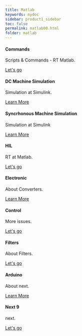 ```yaml
---
title: Matlab
keywords: mydoc
sidebar: product1_sidebar
toc: false
permalink: matlab00.html
folder: matlab
---
```


<div class="row">
    <div class="col-md-3 col-sm-6">
        <div class="panel panel-default text-center">
            <div class="panel-heading">
                <span class="fa-stack fa-3x">
                <i class="fa fa-circle fa-stack-2x text-primary"></i>
                <i class="fa fa-laptop fa-stack-1x fa-inverse"></i>
                </span>
            </div>
            <div class="panel-body">
                <h4>Commands</h4>
                <p>Scripts & Commands - RT Matlab.</p>
                <a href="p1_sample1.html" class="btn btn-primary">Let's go</a>
            </div>
        </div>
    </div>
        <div class="col-md-3 col-sm-6">
            <div class="panel panel-default text-center">
                <div class="panel-heading">
                    <span class="fa-stack fa-3x">
                    <i class="fa fa-circle fa-stack-2x text-primary"></i>
                    <i class="fa fa-telegram fa-stack-1x fa-inverse"></i>
                    </span>
                </div>
            <div class="panel-body">
                <h4>DC Machine Simulation</h4>
                <p>Simulation at Simulink.</p>
                <a href="p1_sample2.html" class="btn btn-primary">Learn More</a>
            </div>
        </div>
    </div>
        <div class="col-md-3 col-sm-6">
            <div class="panel panel-default text-center">
                <div class="panel-heading">
                    <span class="fa-stack fa-3x">
                    <i class="fa fa-circle fa-stack-2x text-primary"></i>
                    <i class="fa fa-plane fa-stack-1x fa-inverse"></i>
                    </span>
                </div>
                <div class="panel-body">
                    <h4>Syncrhonous Machine Simulation</h4>
                    <p>Simulation at Simulink</p>
                    <a href="p1_sample3.html" class="btn btn-primary">Learn More</a>
                </div>
            </div>
        </div>
</div>  

<div class="row">
    <div class="col-md-3 col-sm-6">
        <div class="panel panel-default text-center">
            <div class="panel-heading">
                <span class="fa-stack fa-3x">
                <i class="fa fa-circle fa-stack-2x text-primary"></i>
                <i class="fa fa-cogs fa-stack-1x fa-inverse"></i>
                </span>
            </div>
        <div class="panel-body">
            <h4>HIL</h4>
            <p>RT at Matlab.</p>
            <a href="p1_sample4.html" class="btn btn-primary">Let's go</a>
        </div>
    </div>
    </div>
    <div class="col-md-3 col-sm-6">
            <div class="panel panel-default text-center">
                <div class="panel-heading">
                    <span class="fa-stack fa-3x">
                    <i class="fa fa-circle fa-stack-2x text-primary"></i>
                    <i class="fa fa-microchip fa-stack-1x fa-inverse"></i>
                    </span>
                </div>
            <div class="panel-body">
                <h4> Electronic</h4>
                <p>About Converters.</p>
                <a href="p1_sample5.html" class="btn btn-primary"> Learn More</a>
            </div>
        </div>
    </div>
        <div class="col-md-3 col-sm-6">
            <div class="panel panel-default text-center">
                <div class="panel-heading">
                    <span class="fa-stack fa-3x">
                    <i class="fa fa-circle fa-stack-2x text-primary"></i>
                    <i class="fa fa-code fa-stack-1x fa-inverse"></i>
                    </span>
                </div>
            <div class="panel-body">
                <h4>Control</h4>
                <p>More issues.</p>
                <a href="p1_sample6.html" class="btn btn-primary">Let's go</a>
            </div>
        </div>
    </div>
</div>

<div class="row">
    <div class="col-md-3 col-sm-6">
        <div class="panel panel-default text-center">
            <div class="panel-heading">
                <span class="fa-stack fa-3x">
                <i class="fa fa-circle fa-stack-2x text-primary"></i>
                <i class="fa fa-cogs fa-stack-1x fa-inverse"></i>
                </span>
            </div>
        <div class="panel-body">
            <h4>Filters</h4>
            <p>About Filters.</p>
            <a href="p1_sample7.html" class="btn btn-primary">Let's go</a>
        </div>
    </div>
</div>
    <div class="col-md-3 col-sm-6">
        <div class="panel panel-default text-center">
            <div class="panel-heading">
                <span class="fa-stack fa-3x">
                <i class="fa fa-circle fa-stack-2x text-primary"></i>
                <i class="fa fa-microchip fa-stack-1x fa-inverse"></i>
                </span>
            </div>
        <div class="panel-body">
            <h4> Arduino</h4>
            <p>About next.</p>
            <a href="arduino01.html" class="btn btn-primary"> Learn More</a>
        </div>
    </div>
</div>
        <div class="col-md-3 col-sm-6">
            <div class="panel panel-default text-center">
                <div class="panel-heading">
                    <span class="fa-stack fa-3x">
                    <i class="fa fa-circle fa-stack-2x text-primary"></i>
                    <i class="fa fa-code fa-stack-1x fa-inverse"></i>
                    </span>
                </div>
                <div class="panel-body">
                    <h4>Next 9</h4>
                    <p>next.</p>
                    <a href="p1_sample9.html" class="btn btn-primary">Let's go</a>
                </div>
            </div>
        </div>
</div>